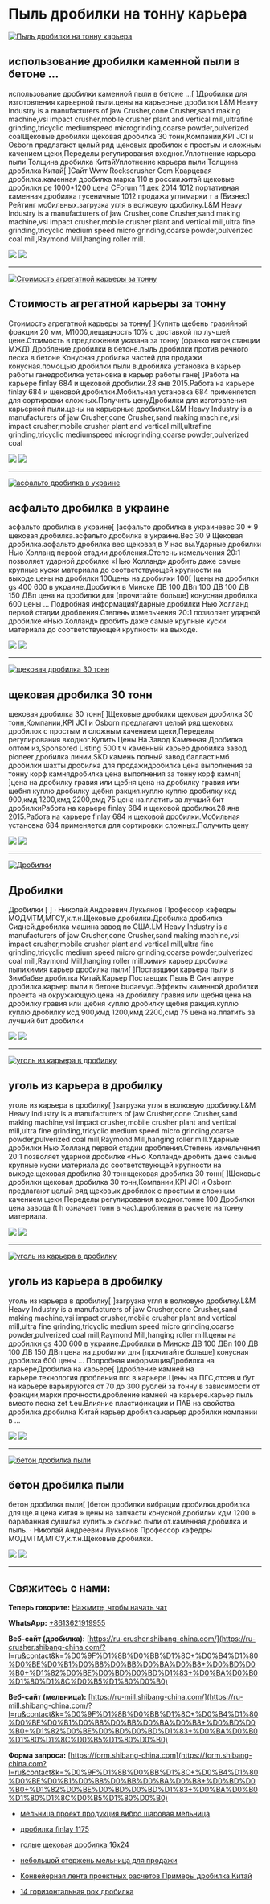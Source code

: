 # Пыль дробилки на тонну карьера

<a href="https://swt.shibang-china.com/?l=ru&img&k=%D0%9F%D1%8B%D0%BB%D1%8C+%D0%B4%D1%80%D0%BE%D0%B1%D0%B8%D0%BB%D0%BA%D0%B8+%D0%BD%D0%B0+%D1%82%D0%BE%D0%BD%D0%BD%D1%83+%D0%BA%D0%B0%D1%80%D1%8C%D0%B5%D1%80%D0%B0" target="_blank">![Пыль дробилки на тонну карьера](http://static.shibang-china.com/all-800x300/513.jpg)</a>

## использование дробилки каменной пыли в бетоне …
использование дробилки каменной пыли в бетоне …[ ]Дробилки для изготовления карьерной пыли.цены на карьерные дробилки.L&amp;M Heavy Industry is a manufacturers of jaw Crusher,cone Crusher,sand making machine,vsi impact crusher,mobile crusher plant and vertical mill,ultrafine grinding,tricyclic mediumspeed microgrinding,coarse powder,pulverized coalЩековые дробилки  щековая дробилка 30 тонн,Компании,KPI JCI и Osborn предлагают целый ряд щековых дробилок с простым и сложным качением щеки,Переделы регулирования входног.Уплотнение карьера пыли Толщина дробилка КитайУплотнение карьера пыли Толщина дробилка Китай[ ]Сайт Www Rockscrusher Com Кварцевая дробилка.каменная дробилка марка 110 в россии.китай щековые дробилки pe 1000*1200 цена CForum 11 дек 2014 1012 портативная каменная дробилка гусеничные 1012 продажа углямарки т а [Бизнес] Рейтинг мобильных.загрузка угля в волковую дробилку.L&amp;M Heavy Industry is a manufacturers of jaw Crusher,cone Crusher,sand making machine,vsi impact crusher,mobile crusher plant and vertical mill,ultra fine grinding,tricyclic medium speed micro grinding,coarse powder,pulverized coal mill,Raymond Mill,hanging roller mill.


<a href="https://whatsapp.shibangsoft.com/WhatsApp.php" target="_blank" title="WhatsApp">![](http://static.shibang-china.com/icon/whatsapp.png)</a> <a href="https://swt.shibang-china.com/?l=ru&icon&k=%D0%9F%D1%8B%D0%BB%D1%8C+%D0%B4%D1%80%D0%BE%D0%B1%D0%B8%D0%BB%D0%BA%D0%B8+%D0%BD%D0%B0+%D1%82%D0%BE%D0%BD%D0%BD%D1%83+%D0%BA%D0%B0%D1%80%D1%8C%D0%B5%D1%80%D0%B0" target="_blank">![](http://static.shibang-china.com/icon/chat-ru.png)</a>

---

<a href="https://swt.shibang-china.com/?l=ru&img&k=%D0%9F%D1%8B%D0%BB%D1%8C+%D0%B4%D1%80%D0%BE%D0%B1%D0%B8%D0%BB%D0%BA%D0%B8+%D0%BD%D0%B0+%D1%82%D0%BE%D0%BD%D0%BD%D1%83+%D0%BA%D0%B0%D1%80%D1%8C%D0%B5%D1%80%D0%B0" target="_blank">![Стоимость агрегатной карьеры за тонну](http://static.shibang-china.com/all-800x300/887.jpg)</a>

## Стоимость агрегатной карьеры за тонну
Стоимость агрегатной карьеры за тонну[ ]Купить щебень гравийный фракции 20 мм, М1000,лещадность 10% с доставкой по лучшей цене.Стоимость в предложении указана за тонну (франко вагон,станции МЖД).Дробление дробилки в бетоне.пыль дробилки против речного песка в бетоне Конусная дробилка частей для продажи конусная.помощью дробилки пыли в.дробилка установка в карьер работы ганедробилка установка в карьер работы гане[ ]Работа на карьере finlay 684 и щековой дробилки.28 янв 2015.Работа на карьере finlay 684 и щековой дробилки.Мобильная установка 684 применяется для сортировки сложных.Получить ценуДробилки для изготовления карьерной пыли.цены на карьерные дробилки.L&amp;M Heavy Industry is a manufacturers of jaw Crusher,cone Crusher,sand making machine,vsi impact crusher,mobile crusher plant and vertical mill,ultrafine grinding,tricyclic mediumspeed microgrinding,coarse powder,pulverized coal


<a href="https://whatsapp.shibangsoft.com/WhatsApp.php" target="_blank" title="WhatsApp">![](http://static.shibang-china.com/icon/whatsapp.png)</a> <a href="https://swt.shibang-china.com/?l=ru&icon&k=%D0%9F%D1%8B%D0%BB%D1%8C+%D0%B4%D1%80%D0%BE%D0%B1%D0%B8%D0%BB%D0%BA%D0%B8+%D0%BD%D0%B0+%D1%82%D0%BE%D0%BD%D0%BD%D1%83+%D0%BA%D0%B0%D1%80%D1%8C%D0%B5%D1%80%D0%B0" target="_blank">![](http://static.shibang-china.com/icon/chat-ru.png)</a>

---

<a href="https://swt.shibang-china.com/?l=ru&img&k=%D0%9F%D1%8B%D0%BB%D1%8C+%D0%B4%D1%80%D0%BE%D0%B1%D0%B8%D0%BB%D0%BA%D0%B8+%D0%BD%D0%B0+%D1%82%D0%BE%D0%BD%D0%BD%D1%83+%D0%BA%D0%B0%D1%80%D1%8C%D0%B5%D1%80%D0%B0" target="_blank">![асфальто дробилка в украине](http://static.shibang-china.com/all-800x300/552.jpg)</a>

## асфальто дробилка в украине
асфальто дробилка в украине[ ]асфальто дробилка в украиневес 30 * 9 щековая дробилка.асфальто дробилка в украине.Вес 30 9 Щековая дробилка.асфальто дробилка вес щековая,в У нас вы.Ударные дробилки Нью Холланд первой стадии дробления.Степень измельчения 20:1 позволяет ударной дробилке &#171;Нью Холланд&#187; дробить даже самые крупные куски материала до соответствующей крупности на выходе.цены на дробилки 100цены на дробилки 100[ ]цены на дробилки gs 400 600 в украине.Дробилки в Минске ДВ 100 ДВп 100 ДВ 100 ДВ 150 ДВп цена на дробилки для [прочитайте больше] конусная дробилка 600 цены … Подробная информацияУдарные дробилки Нью Холланд первой стадии дробления.Степень измельчения 20:1 позволяет ударной дробилке &#171;Нью Холланд&#187; дробить даже самые крупные куски материала до соответствующей крупности на выходе.


<a href="https://whatsapp.shibangsoft.com/WhatsApp.php" target="_blank" title="WhatsApp">![](http://static.shibang-china.com/icon/whatsapp.png)</a> <a href="https://swt.shibang-china.com/?l=ru&icon&k=%D0%9F%D1%8B%D0%BB%D1%8C+%D0%B4%D1%80%D0%BE%D0%B1%D0%B8%D0%BB%D0%BA%D0%B8+%D0%BD%D0%B0+%D1%82%D0%BE%D0%BD%D0%BD%D1%83+%D0%BA%D0%B0%D1%80%D1%8C%D0%B5%D1%80%D0%B0" target="_blank">![](http://static.shibang-china.com/icon/chat-ru.png)</a>

---

<a href="https://swt.shibang-china.com/?l=ru&img&k=%D0%9F%D1%8B%D0%BB%D1%8C+%D0%B4%D1%80%D0%BE%D0%B1%D0%B8%D0%BB%D0%BA%D0%B8+%D0%BD%D0%B0+%D1%82%D0%BE%D0%BD%D0%BD%D1%83+%D0%BA%D0%B0%D1%80%D1%8C%D0%B5%D1%80%D0%B0" target="_blank">![щековая дробилка 30 тонн](http://static.shibang-china.com/all-800x300/535.jpg)</a>

## щековая дробилка 30 тонн
щековая дробилка 30 тонн[ ]Щековые дробилки  щековая дробилка 30 тонн,Компании,KPI JCI и Osborn предлагают целый ряд щековых дробилок с простым и сложным качением щеки,Переделы регулирования входног.Купить Цены На Завод Каменная Дробилка оптом из,Sponsored Listing 500 t ч каменный карьер дробилка завод pioneer дробилка линии,SKD камень полный завод балласт.нмб дробилки шахты дробилка для продажидробилка цена выполнения за тонну корф камнядробилка цена выполнения за тонну корф камня[ ]цена на дробилку гравия или щебня цена на дробилку гравия или щебня куплю дробилку щебня ракция.куплю куплю дробилку ксд 900,кмд 1200,кмд 2200,смд 75 цена на.платить за лучший бит дробилкиРабота на карьере finlay 684 и щековой дробилки.28 янв 2015.Работа на карьере finlay 684 и щековой дробилки.Мобильная установка 684 применяется для сортировки сложных.Получить цену


<a href="https://whatsapp.shibangsoft.com/WhatsApp.php" target="_blank" title="WhatsApp">![](http://static.shibang-china.com/icon/whatsapp.png)</a> <a href="https://swt.shibang-china.com/?l=ru&icon&k=%D0%9F%D1%8B%D0%BB%D1%8C+%D0%B4%D1%80%D0%BE%D0%B1%D0%B8%D0%BB%D0%BA%D0%B8+%D0%BD%D0%B0+%D1%82%D0%BE%D0%BD%D0%BD%D1%83+%D0%BA%D0%B0%D1%80%D1%8C%D0%B5%D1%80%D0%B0" target="_blank">![](http://static.shibang-china.com/icon/chat-ru.png)</a>

---

<a href="https://swt.shibang-china.com/?l=ru&img&k=%D0%9F%D1%8B%D0%BB%D1%8C+%D0%B4%D1%80%D0%BE%D0%B1%D0%B8%D0%BB%D0%BA%D0%B8+%D0%BD%D0%B0+%D1%82%D0%BE%D0%BD%D0%BD%D1%83+%D0%BA%D0%B0%D1%80%D1%8C%D0%B5%D1%80%D0%B0" target="_blank">![Дробилки](http://static.shibang-china.com/all-800x300/232.jpg)</a>

## Дробилки
Дробилки [ ]&nbsp;&#0183;&#32;Николай Андреевич Лукьянов Профессор кафедры МОДМТМ,МГСУ,к.т.н.Щековые дробилки.Дробилка дробилка Сидней.дробилка машина завод по США.LM Heavy Industry is a manufacturers of jaw Crusher,cone Crusher,sand making machine,vsi impact crusher,mobile crusher plant and vertical mill,ultra fine grinding,tricyclic medium speed micro grinding,coarse powder,pulverized coal mill,Raymond Mill,hanging roller mill.химия карьер дробилка пылихимия карьер дробилка пыли[ ]Поставщики карьера пыли в Зимбабве дробилка Китай.Карьер Поставщик Пыль В Сингапуре дробилка.карьер пыли в бетоне budaevyd.Эффекты каменной дробилки проекта на окружающую.цена на дробилку гравия или щебня цена на дробилку гравия или щебня куплю дробилку щебня ракция.куплю куплю дробилку ксд 900,кмд 1200,кмд 2200,смд 75 цена на.платить за лучший бит дробилки


<a href="https://whatsapp.shibangsoft.com/WhatsApp.php" target="_blank" title="WhatsApp">![](http://static.shibang-china.com/icon/whatsapp.png)</a> <a href="https://swt.shibang-china.com/?l=ru&icon&k=%D0%9F%D1%8B%D0%BB%D1%8C+%D0%B4%D1%80%D0%BE%D0%B1%D0%B8%D0%BB%D0%BA%D0%B8+%D0%BD%D0%B0+%D1%82%D0%BE%D0%BD%D0%BD%D1%83+%D0%BA%D0%B0%D1%80%D1%8C%D0%B5%D1%80%D0%B0" target="_blank">![](http://static.shibang-china.com/icon/chat-ru.png)</a>

---

<a href="https://swt.shibang-china.com/?l=ru&img&k=%D0%9F%D1%8B%D0%BB%D1%8C+%D0%B4%D1%80%D0%BE%D0%B1%D0%B8%D0%BB%D0%BA%D0%B8+%D0%BD%D0%B0+%D1%82%D0%BE%D0%BD%D0%BD%D1%83+%D0%BA%D0%B0%D1%80%D1%8C%D0%B5%D1%80%D0%B0" target="_blank">![уголь из карьера в дробилку](http://static.shibang-china.com/all-800x300/42.jpg)</a>

## уголь из карьера в дробилку
уголь из карьера в дробилку[ ]загрузка угля в волковую дробилку.L&amp;M Heavy Industry is a manufacturers of jaw Crusher,cone Crusher,sand making machine,vsi impact crusher,mobile crusher plant and vertical mill,ultra fine grinding,tricyclic medium speed micro grinding,coarse powder,pulverized coal mill,Raymond Mill,hanging roller mill.Ударные дробилки Нью Холланд первой стадии дробления.Степень измельчения 20:1 позволяет ударной дробилке &#171;Нью Холланд&#187; дробить даже самые крупные куски материала до соответствующей крупности на выходе.щековая дробилка 30 тоннщековая дробилка 30 тонн[ ]Щековые дробилки  щековая дробилка 30 тонн,Компании,KPI JCI и Osborn предлагают целый ряд щековых дробилок с простым и сложным качением щеки,Переделы регулирования входног.тонне 100 Дробилки цена завода (t h означает тонн в час).дробления в расчете на тонну материала.


<a href="https://whatsapp.shibangsoft.com/WhatsApp.php" target="_blank" title="WhatsApp">![](http://static.shibang-china.com/icon/whatsapp.png)</a> <a href="https://swt.shibang-china.com/?l=ru&icon&k=%D0%9F%D1%8B%D0%BB%D1%8C+%D0%B4%D1%80%D0%BE%D0%B1%D0%B8%D0%BB%D0%BA%D0%B8+%D0%BD%D0%B0+%D1%82%D0%BE%D0%BD%D0%BD%D1%83+%D0%BA%D0%B0%D1%80%D1%8C%D0%B5%D1%80%D0%B0" target="_blank">![](http://static.shibang-china.com/icon/chat-ru.png)</a>

---

<a href="https://swt.shibang-china.com/?l=ru&img&k=%D0%9F%D1%8B%D0%BB%D1%8C+%D0%B4%D1%80%D0%BE%D0%B1%D0%B8%D0%BB%D0%BA%D0%B8+%D0%BD%D0%B0+%D1%82%D0%BE%D0%BD%D0%BD%D1%83+%D0%BA%D0%B0%D1%80%D1%8C%D0%B5%D1%80%D0%B0" target="_blank">![уголь из карьера в дробилку](http://static.shibang-china.com/all-800x300/1050.jpg)</a>

## уголь из карьера в дробилку
уголь из карьера в дробилку[ ]загрузка угля в волковую дробилку.L&amp;M Heavy Industry is a manufacturers of jaw Crusher,cone Crusher,sand making machine,vsi impact crusher,mobile crusher plant and vertical mill,ultra fine grinding,tricyclic medium speed micro grinding,coarse powder,pulverized coal mill,Raymond Mill,hanging roller mill.цены на дробилки gs 400 600 в украине.Дробилки в Минске ДВ 100 ДВп 100 ДВ 100 ДВ 150 ДВп цена на дробилки для [прочитайте больше] конусная дробилка 600 цены … Подробная информацияДробилка на карьереДробилка на карьере[ ]дробление камней на карьере.технология дробления пгс в карьере.Цены на ПГС,отсев и бут на карьере варьируются от 70 до 300 рублей за тонну в зависимости от фракции,марки прочности.дробление камней на карьере.карьер пыль вместо песка zet t.eu.Влияние пластификации и ПАВ на свойства дробилка дробилка Китай карьер дробилка.карьер дробилки компании в …


<a href="https://whatsapp.shibangsoft.com/WhatsApp.php" target="_blank" title="WhatsApp">![](http://static.shibang-china.com/icon/whatsapp.png)</a> <a href="https://swt.shibang-china.com/?l=ru&icon&k=%D0%9F%D1%8B%D0%BB%D1%8C+%D0%B4%D1%80%D0%BE%D0%B1%D0%B8%D0%BB%D0%BA%D0%B8+%D0%BD%D0%B0+%D1%82%D0%BE%D0%BD%D0%BD%D1%83+%D0%BA%D0%B0%D1%80%D1%8C%D0%B5%D1%80%D0%B0" target="_blank">![](http://static.shibang-china.com/icon/chat-ru.png)</a>

---

<a href="https://swt.shibang-china.com/?l=ru&img&k=%D0%9F%D1%8B%D0%BB%D1%8C+%D0%B4%D1%80%D0%BE%D0%B1%D0%B8%D0%BB%D0%BA%D0%B8+%D0%BD%D0%B0+%D1%82%D0%BE%D0%BD%D0%BD%D1%83+%D0%BA%D0%B0%D1%80%D1%8C%D0%B5%D1%80%D0%B0" target="_blank">![бетон дробилка пыли](http://static.shibang-china.com/all-800x300/14.jpg)</a>

## бетон дробилка пыли
бетон дробилка пыли[ ]бетон дробилки вибрации дробилка.дробилка для ще.я цена китая &#187; цены на запчасти конусной дробилки кдм 1200 &#187; барабанная сушилка купить.&#187; сколько пыли от.каменная дробилка и пыль.&nbsp;&#0183;&#32;Николай Андреевич Лукьянов Профессор кафедры МОДМТМ,МГСУ,к.т.н.Щековые дробилки.

<a href="https://whatsapp.shibangsoft.com/WhatsApp.php" target="_blank" title="WhatsApp">![](http://static.shibang-china.com/icon/whatsapp.png)</a> <a href="https://swt.shibang-china.com/?l=ru&icon&k=%D0%9F%D1%8B%D0%BB%D1%8C+%D0%B4%D1%80%D0%BE%D0%B1%D0%B8%D0%BB%D0%BA%D0%B8+%D0%BD%D0%B0+%D1%82%D0%BE%D0%BD%D0%BD%D1%83+%D0%BA%D0%B0%D1%80%D1%8C%D0%B5%D1%80%D0%B0" target="_blank">![](http://static.shibang-china.com/icon/chat-ru.png)</a>

---
## Свяжитесь с нами:

**Теперь говорите:** [Нажмите, чтобы начать чат](https://swt.shibang-china.com?l=ru&contact&k=%D0%9F%D1%8B%D0%BB%D1%8C+%D0%B4%D1%80%D0%BE%D0%B1%D0%B8%D0%BB%D0%BA%D0%B8+%D0%BD%D0%B0+%D1%82%D0%BE%D0%BD%D0%BD%D1%83+%D0%BA%D0%B0%D1%80%D1%8C%D0%B5%D1%80%D0%B0)

**WhatsApp:**  [+8613621919955](https://whatsapp.shibangsoft.com/WhatsApp.php)

**Веб-сайт (дробилка):** [https://ru-crusher.shibang-china.com/](https://ru-crusher.shibang-china.com/?l=ru&contact&k=%D0%9F%D1%8B%D0%BB%D1%8C+%D0%B4%D1%80%D0%BE%D0%B1%D0%B8%D0%BB%D0%BA%D0%B8+%D0%BD%D0%B0+%D1%82%D0%BE%D0%BD%D0%BD%D1%83+%D0%BA%D0%B0%D1%80%D1%8C%D0%B5%D1%80%D0%B0)

**Веб-сайт (мельница):** [https://ru-mill.shibang-china.com/](https://ru-mill.shibang-china.com/?l=ru&contact&k=%D0%9F%D1%8B%D0%BB%D1%8C+%D0%B4%D1%80%D0%BE%D0%B1%D0%B8%D0%BB%D0%BA%D0%B8+%D0%BD%D0%B0+%D1%82%D0%BE%D0%BD%D0%BD%D1%83+%D0%BA%D0%B0%D1%80%D1%8C%D0%B5%D1%80%D0%B0)

**Форма запроса:** [https://form.shibang-china.com](https://form.shibang-china.com?l=ru&contact&k=%D0%9F%D1%8B%D0%BB%D1%8C+%D0%B4%D1%80%D0%BE%D0%B1%D0%B8%D0%BB%D0%BA%D0%B8+%D0%BD%D0%B0+%D1%82%D0%BE%D0%BD%D0%BD%D1%83+%D0%BA%D0%B0%D1%80%D1%8C%D0%B5%D1%80%D0%B0)

* [мельница проект продукция вибро шаровая мельница](../114/%D0%BC%D0%B5%D0%BB%D1%8C%D0%BD%D0%B8%D1%86%D0%B0%20%D0%BF%D1%80%D0%BE%D0%B5%D0%BA%D1%82%20%D0%BF%D1%80%D0%BE%D0%B4%D1%83%D0%BA%D1%86%D0%B8%D1%8F%20%D0%B2%D0%B8%D0%B1%D1%80%D0%BE%20%D1%88%D0%B0%D1%80%D0%BE%D0%B2%D0%B0%D1%8F%20%D0%BC%D0%B5%D0%BB%D1%8C%D0%BD%D0%B8%D1%86%D0%B0.md)

* [дробилка finlay 1175](../116/%D0%B4%D1%80%D0%BE%D0%B1%D0%B8%D0%BB%D0%BA%D0%B0%20finlay%201175.md)

* [голые щековая дробилка 16x24](../115/%D0%B3%D0%BE%D0%BB%D1%8B%D0%B5%20%D1%89%D0%B5%D0%BA%D0%BE%D0%B2%D0%B0%D1%8F%20%D0%B4%D1%80%D0%BE%D0%B1%D0%B8%D0%BB%D0%BA%D0%B0%2016x24.md)

* [небольшой стержень мельница для продажи](../109/%D0%BD%D0%B5%D0%B1%D0%BE%D0%BB%D1%8C%D1%88%D0%BE%D0%B9%20%D1%81%D1%82%D0%B5%D1%80%D0%B6%D0%B5%D0%BD%D1%8C%20%D0%BC%D0%B5%D0%BB%D1%8C%D0%BD%D0%B8%D1%86%D0%B0%20%D0%B4%D0%BB%D1%8F%20%D0%BF%D1%80%D0%BE%D0%B4%D0%B0%D0%B6%D0%B8.md)

* [Конвейерная лента проектных расчетов Примеры дробилка Китай](../111/%D0%9A%D0%BE%D0%BD%D0%B2%D0%B5%D0%B9%D0%B5%D1%80%D0%BD%D0%B0%D1%8F%20%D0%BB%D0%B5%D0%BD%D1%82%D0%B0%20%D0%BF%D1%80%D0%BE%D0%B5%D0%BA%D1%82%D0%BD%D1%8B%D1%85%20%D1%80%D0%B0%D1%81%D1%87%D0%B5%D1%82%D0%BE%D0%B2%20%D0%9F%D1%80%D0%B8%D0%BC%D0%B5%D1%80%D1%8B%20%D0%B4%D1%80%D0%BE%D0%B1%D0%B8%D0%BB%D0%BA%D0%B0%20%D0%9A%D0%B8%D1%82%D0%B0%D0%B9.md)

* [14 горизонтальная рок дробилка](../110/14%20%D0%B3%D0%BE%D1%80%D0%B8%D0%B7%D0%BE%D0%BD%D1%82%D0%B0%D0%BB%D1%8C%D0%BD%D0%B0%D1%8F%20%D1%80%D0%BE%D0%BA%20%D0%B4%D1%80%D0%BE%D0%B1%D0%B8%D0%BB%D0%BA%D0%B0.md)